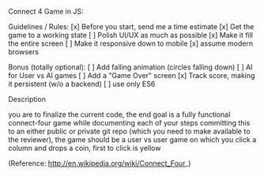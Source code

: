 Connect 4 Game in JS:

Guidelines / Rules:
[x] Before you start, send me a time estimate
[x] Get the game to a working state
[ ] Polish UI/UX as much as possible
[x] Make it fill the entire screen
[ ] Make it responsive down to mobile
[x] assume modern browsers

Bonus (totally optional):
[ ] Add falling animation (circles falling down)
[ ] AI for User vs AI games
[ ] Add a "Game Over" screen
[x] Track score, making it persistent (w/o a backend)
[ ] use only ES6

Description
 
you are to finalize the current code, the end goal is a fully functional connect-four game
while documenting each of your steps committing this to an either public or private git repo
(which you need to make available to the reviewer), the game should be a user vs user game on which
you click a column and drops a coin, first to click is yellow
 
(Reference: http://en.wikipedia.org/wiki/Connect_Four_)